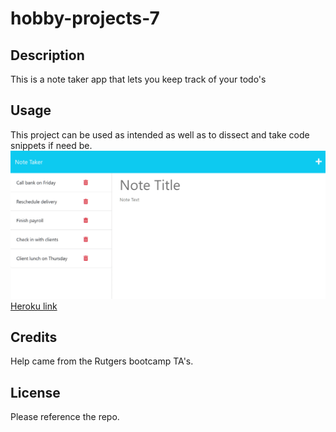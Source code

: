 # hobby-projects-7

## Description
This is a note taker app that lets you keep track of your todo's

## Usage
This project can be used as intended as well as to dissect and take code snippets if need be.
![Note taker app](./02-Challenge/Assets/11-express-homework-demo-01.png)
[Heroku link]()

## Credits
Help came from the Rutgers bootcamp TA's.

## License
Please reference the repo.